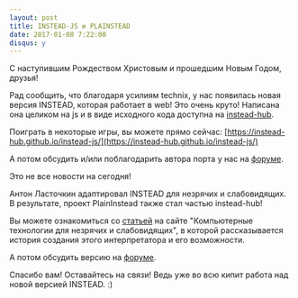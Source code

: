 ```yaml
---
layout: post
title: INSTEAD-JS и PLAINSTEAD
date: 2017-01-08 7:22:00
disqus: y
---
```

С наступившим Рождеством Христовым и прошедшим Новым Годом, друзья!

Рад сообщить, что благодаря усилиям technix, у нас появилась новая версия INSTEAD,
которая работает в web! Это очень круто! Написана она целиком на js и в виде
исходного кода доступна на [instead-hub](https://github.com/instead-hub).

Поиграть в некоторые игры, вы можете прямо сейчас: [https://instead-hub.github.io/instead-js/](https://instead-hub.github.io/instead-js/)

А потом обсудить и/или поблагодарить автора порта у нас на [форуме](https://instead.syscall.ru/talk/index.php/469-instead-js/).

Это не все новости на сегодня!

Антон Ласточкин адаптировал INSTEAD для незрячих и слабовидящих. В результате,
проект PlainInstead также стал частью instead-hub!

Вы можете ознакомиться со [статьей](http://tiflocomp.ru/games/archive/review/mirror_and_instead.php) на сайте "Компьютерные технологии для незрячих и слабовидящих",
в которой рассказывается история создания этого интерпретатора и его возможности.

А потом обсудить версию на [форуме](https://instead.syscall.ru/talk/index.php/372).

Спасибо вам! Оставайтесь на связи! Ведь уже во всю кипит работа над новой версией INSTEAD. :)
